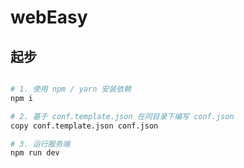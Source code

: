 # webEasy

## 起步

```sh

# 1. 使用 npm / yarn 安装依赖
npm i

# 2. 基于 conf.template.json 在同目录下编写 conf.json
copy conf.template.json conf.json

# 3. 运行服务端
npm run dev

```


